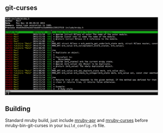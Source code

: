 git-curses
----------

![screenshot](/screenshot.png?raw=true)

Building
--------

Standard mruby build, just include [mruby-apr](https://github.com/jbreeden/mruby-apr) and [mruby-curses](https://github.com/jbreeden/mruby-curses) before mruby-bin-git-curses in your `build_config.rb` file.
